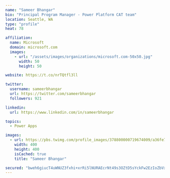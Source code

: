 ```yaml
---
name: "Sameer Bhangar"
bio: "Principal Program Manager - Power Platform CAT team"
location: Seattle, WA
type: "profile"
heat: 78

affiliation:
  name: Microsoft
  domain: microsoft.com
  images:
    - url: "/assets/images/organizations/microsoft.com-50x50.jpg"
      width: 50
      height: 50

website: https://t.co/nrTQtfl3ll

twitter:
  username: sameerbhangar
  url: https://twitter.com/sameerbhangar
  followers: 921

linkedin:
  url: https://www.linkedin.com/in/sameerbhangar

topics:
  - Power Apps

images:
  - url: https://pbs.twimg.com/profile_images/378800000719674009/a36fe7ddfab1778b76e5793772e43798_400x400.jpeg
    width: 400
    height: 400
    isCached: true
    title: "Sameer Bhangar"

secured: "bweh6giucT4uWNUZ3fxhi+xrRi5lNURAEcrNt49s3OZtD5sYckFw2EzIoZbVxtQvVRy5+Wbd9tWmdvUeNINbWqohClUiWGtRYul7iYwBj4st1u5RNJsKPBB+w60/pDzC7r+zzV4068WqANPTJkNvhn9jIYA+yhi7RFRizB+gMXCGr+MWl+EFZJgbSgyJBXCYg+zd6sEOj2FF/z9o9SkSKeg0gUlA4LvZKBPns/YLKT1EJsYUJEnht/bnBItcRUkkiTNVUKnV7HL7qZ4UuW3POHzZDzCVF78XbWotobLeZeENO1DYHr996YPX3G0K1P3bhRwFmR9E7ArGYQeenWuUZJEC5UsGjmZeqCiMYNmeeq0BJjDCCNBtVvbfzwroirogA+kmHon51ujy2A6D8TKuXg==;zK2YQNnqrCywiLCKaqloNA=="
---
```


